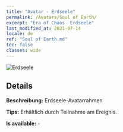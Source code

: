 ```yaml
---
title: "Avatar - Erdseele"
permalink: /Avatars/Soul of Earth/
excerpt: "Era of Chaos  Erdseele"
last_modified_at: 2021-07-14
locale: de
ref: "Soul of Earth.md"
toc: false
classes: wide
---
```

 ![Erdseele](/images/a/avatarFrame_53.png)

## Details

 **Beschreibung:** Erdseele-Avatarrahmen 

 **Tips:** Erhältlich durch Teilnahme am Ereignis. 

 **Is available:**  - 


